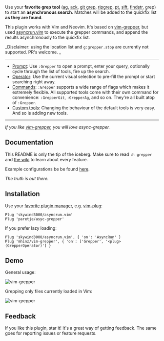 Use your **favorite grep tool**
([ag](https://github.com/ggreer/the_silver_searcher),
[ack](http://beyondgrep.com), [git grep](https://git-scm.com/docs/git-grep),
[ripgrep](https://github.com/BurntSushi/ripgrep),
[pt](https://github.com/monochromegane/the_platinum_searcher),
[sift](https://sift-tool.org),
[findstr](https://www.microsoft.com/resources/documentation/windows/xp/all/proddocs/en-us/findstr.mspx),
grep) to start an **asynchronous search**. Matches will be added to the
quickfix list **as they are found**.

This plugin works with Vim and Neovim. It's based on
[vim-grepper](https://github.com/mhinz/vim-grepper), but used
[asyncrun.vim](https://github.com/skywind3000/asyncrun.vim) to execute the
grepper commands, and append the results asynchronously to the quickfix list.

_Disclaimer: using the location list and `g:grepper.stop` are currently not supported. PR's welcome. _

---

- [Prompt](https://github.com/mhinz/vim-grepper/wiki/using-the-prompt): Use
  `:Grepper` to open a prompt, enter your query, optionally cycle through the
  list of tools, fire up the search.
- [Operator](https://github.com/mhinz/vim-grepper/wiki/using-the-operator): Use
  the current visual selection to pre-fill the prompt or start searching right
  away.
- [Commands](https://github.com/mhinz/vim-grepper/wiki/using-the-commands):
  `:Grepper` supports a wide range of flags which makes it extremely flexible.
  All supported tools come with their own command for convenience:
  `:GrepperGit`, `:GrepperAg`, and so on. They're all built atop of `:Grepper`.
- [Custom tools](https://github.com/mhinz/vim-grepper/wiki/Add-a-tool): Changing
  the behaviour of the default tools is very easy. And so is adding new tools.

---

_If you like [vim-grepper](https://github.com/mhinz/vim-grepper), you will love
async-grepper._

## Documentation

This README is only the tip of the iceberg. Make sure to read `:h grepper` and
[the wiki](https://github.com/mhinz/vim-grepper/wiki) to learn about every
feature.

Example configurations be be found
[here](https://github.com/mhinz/vim-grepper/wiki/example-configurations-and-mappings).

_The truth is out there._

## Installation

Use your [favorite plugin
manager](https://github.com/mhinz/vim-galore#managing-plugins), e.g.
[vim-plug](https://github.com/junegunn/vim-plug):

    Plug 'skywind3000/asyncrun.vim'
    Plug 'paretje/asyc-grepper'

If you prefer lazy loading:

    Plug 'skywind3000/asyncrun.vim', { 'on': 'AsyncRun' }
    Plug 'mhinz/vim-grepper', { 'on': ['Grepper', '<plug>(GrepperOperator)'] }

## Demo

General usage:

![vim-grepper](https://github.com/mhinz/vim-grepper/blob/master/pictures/grepper-demo.gif)

Grepping only files currently loaded in Vim:

![vim-grepper](https://github.com/mhinz/vim-grepper/blob/master/pictures/grepper-demo2.gif)

## Feedback

If you like this plugin, star it! It's a great way of getting feedback. The same
goes for reporting issues or feature requests.
